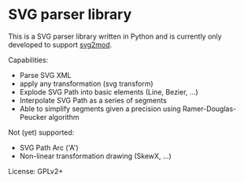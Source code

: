 SVG parser library
==================

This is a SVG parser library written in Python and is currently only developed to support
[svg2mod](https://github.com/svg2mod/svg2mod).


Capabilities:
 - Parse SVG XML
 - apply any transformation (svg transform)
 - Explode SVG Path into basic elements (Line, Bezier, ...)
 - Interpolate SVG Path as a series of segments
 - Able to simplify segments given a precision using Ramer-Douglas-Peucker algorithm

Not (yet) supported:
 - SVG Path Arc ('A')
 - Non-linear transformation drawing (SkewX, ...)

License: GPLv2+
